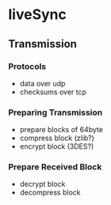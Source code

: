 # liveSync

## Transmission

### Protocols

* data over udp
* checksums over tcp

### Preparing Transmission

* prepare blocks of 64byte
* compress block (zlib?)
* encrypt block (3DES?)

### Prepare Received Block

* decrypt block
* decompress block
